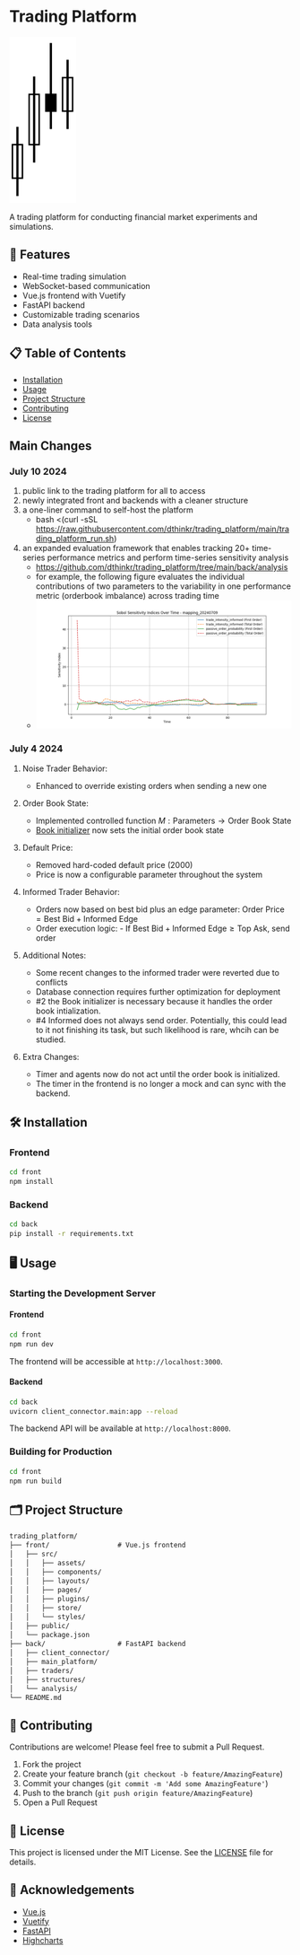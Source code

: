 # Trading Platform

![Trading Platform Logo](front/src/assets/trading_platform_logo.svg)

A trading platform for conducting financial market experiments and simulations.

## 🚀 Features

- Real-time trading simulation
- WebSocket-based communication
- Vue.js frontend with Vuetify
- FastAPI backend
- Customizable trading scenarios
- Data analysis tools


## 📋 Table of Contents

- [Installation](#installation)
- [Usage](#usage)
- [Project Structure](#project-structure)
- [Contributing](#contributing)
- [License](#license)

## Main Changes

### July 10 2024

1. public link to the trading platform for all to access
2. newly integrated front and backends with a cleaner structure
3. a one-liner command to self-host the platform
   - bash <(curl -sSL https://raw.githubusercontent.com/dthinkr/trading_platform/main/trading_platform_run.sh)
4. an expanded evaluation framework that enables tracking 20+ time-series performance metrics and perform time-series sensitivity analysis
   - https://github.com/dthinkr/trading_platform/tree/main/back/analysis
   - for example, the following figure evaluates the individual contributions of two parameters to the variability in one performance metric (orderbook imbalance) across trading time
   - ![sensitivity](back/analysis/results/figs/sobol_sensitivity_indices_mapping_20240709.png)
### July 4 2024

1. Noise Trader Behavior:

   - Enhanced to override existing orders when sending a new one
2. Order Book State:

   - Implemented controlled function $M: \text{Parameters} \rightarrow \text{Order Book State}$
   - [Book initializer](https://github.com/dthinkr/trader_london/blob/e84347657ed0f6794a7484a7164dd34e27c0042e/traders/book_initializer.py) now sets the initial order book state
3. Default Price:

   - Removed hard-coded default price (2000)
   - Price is now a configurable parameter throughout the system
4. Informed Trader Behavior:

   - Orders now based on best bid plus an edge parameter: $\text{Order Price} = \text{Best Bid} + \text{Informed Edge}$
   - Order execution logic: - If $\text{Best Bid} + \text{Informed Edge} \geq \text{Top Ask}$, send order

5. Additional Notes:
    - Some recent changes to the informed trader were reverted due to conflicts
    - Database connection requires further optimization for deployment
    - #2 the Book initializer is necessary because it handles the order book intialization.
    - #4 Informed does not always send order. Potentially, this could lead to it not finishing its task, but such likelihood is rare, whcih can be studied.

6. Extra Changes:
   - Timer and agents now do not act until the order book is initialized.
   - The timer in the frontend is no longer a mock and can sync with the backend.


## 🛠 Installation

### Frontend

```bash
cd front
npm install
```

### Backend

```bash
cd back
pip install -r requirements.txt
```

## 🖥 Usage

### Starting the Development Server

#### Frontend

```bash
cd front
npm run dev
```

The frontend will be accessible at `http://localhost:3000`.

#### Backend

```bash
cd back
uvicorn client_connector.main:app --reload
```

The backend API will be available at `http://localhost:8000`.

### Building for Production

```bash
cd front
npm run build
```

## 🗂 Project Structure

```
trading_platform/
├── front/                 # Vue.js frontend
│   ├── src/
│   │   ├── assets/
│   │   ├── components/
│   │   ├── layouts/
│   │   ├── pages/
│   │   ├── plugins/
│   │   ├── store/
│   │   └── styles/
│   ├── public/
│   └── package.json
├── back/                  # FastAPI backend
│   ├── client_connector/
│   ├── main_platform/
│   ├── traders/
│   ├── structures/
│   └── analysis/
└── README.md
```

## 🤝 Contributing

Contributions are welcome! Please feel free to submit a Pull Request.

1. Fork the project
2. Create your feature branch (`git checkout -b feature/AmazingFeature`)
3. Commit your changes (`git commit -m 'Add some AmazingFeature'`)
4. Push to the branch (`git push origin feature/AmazingFeature`)
5. Open a Pull Request

## 📄 License

This project is licensed under the MIT License. See the [LICENSE](LICENSE) file for details.

## 🙏 Acknowledgements

- [Vue.js](https://vuejs.org/)
- [Vuetify](https://vuetifyjs.com/)
- [FastAPI](https://fastapi.tiangolo.com/)
- [Highcharts](https://www.highcharts.com/)
